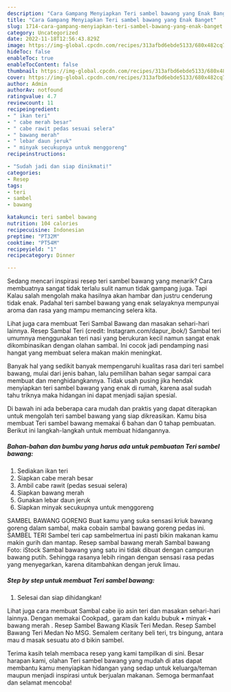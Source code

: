 ```yaml
---
description: "Cara Gampang Menyiapkan Teri sambel bawang yang Enak Banget"
title: "Cara Gampang Menyiapkan Teri sambel bawang yang Enak Banget"
slug: 1714-cara-gampang-menyiapkan-teri-sambel-bawang-yang-enak-banget
category: Uncategorized
date: 2022-11-18T12:56:43.829Z
image: https://img-global.cpcdn.com/recipes/313afbd6ebde5133/680x482cq70/teri-sambel-bawang-foto-resep-utama.jpg
hideToc: false
enableToc: true
enableTocContent: false
thumbnail: https://img-global.cpcdn.com/recipes/313afbd6ebde5133/680x482cq70/teri-sambel-bawang-foto-resep-utama.jpg
cover: https://img-global.cpcdn.com/recipes/313afbd6ebde5133/680x482cq70/teri-sambel-bawang-foto-resep-utama.jpg
author: Admin
authorAv: notfound
ratingvalue: 4.7
reviewcount: 11
recipeingredient:
- " ikan teri"
- " cabe merah besar"
- " cabe rawit pedas sesuai selera"
- " bawang merah"
- " lebar daun jeruk"
- " minyak secukupnya untuk menggoreng"
recipeinstructions:

- "Sudah jadi dan siap dinikmati!"
categories:
- Resep
tags:
- teri
- sambel
- bawang

katakunci: teri sambel bawang 
nutrition: 104 calories
recipecuisine: Indonesian
preptime: "PT32M"
cooktime: "PT54M"
recipeyield: "1"
recipecategory: Dinner

---
```



Sedang mencari inspirasi resep teri sambel bawang yang menarik? Cara membuatnya sangat tidak terlalu sulit namun tidak gampang juga. Tapi Kalau salah mengolah maka hasilnya akan hambar dan justru cenderung tidak enak. Padahal teri sambel bawang yang enak selayaknya mempunyai aroma dan rasa yang mampu memancing selera kita.


Lihat juga cara membuat Teri Sambal Bawang dan masakan sehari-hari lainnya. Resep Sambal Teri (credit: Instagram.com/dapur_ibok/) Sambal teri umumnya menggunakan teri nasi yang berukuran kecil namun sangat enak dikombinasikan dengan olahan sambal. Ini cocok jadi pendamping nasi hangat yang membuat selera makan makin meningkat.

Banyak hal yang sedikit banyak mempengaruhi kualitas rasa dari teri sambel bawang, mulai dari jenis bahan, lalu pemilihan bahan segar sampai cara membuat dan menghidangkannya. Tidak usah pusing jika hendak menyiapkan teri sambel bawang yang enak di rumah, karena asal sudah tahu triknya maka hidangan ini dapat menjadi sajian spesial.


Di bawah ini ada beberapa cara mudah dan praktis yang dapat diterapkan untuk mengolah teri sambel bawang yang siap dikreasikan. Kamu bisa membuat Teri sambel bawang memakai 6 bahan dan 0 tahap pembuatan. Berikut ini langkah-langkah untuk membuat hidangannya.

<!--inarticleads1-->

##### Bahan-bahan dan bumbu yang harus ada untuk pembuatan Teri sambel bawang:

1. Sediakan  ikan teri
1. Siapkan  cabe merah besar
1. Ambil  cabe rawit (pedas sesuai selera)
1. Siapkan  bawang merah
1. Gunakan  lebar daun jeruk
1. Siapkan  minyak secukupnya untuk menggoreng


SAMBEL BAWANG GORENG Buat kamu yang suka sensasi kriuk bawang goreng dalam sambal, maka cobain sambal bawang goreng pedas ini. SAMBEL TERI Sambel teri cap sambelmertua ini pasti bikin makanan kamu makin gurih dan mantap. Resep sambal bawang merah Sambal bawang Foto: iStock Sambal bawang yang satu ini tidak dibuat dengan campuran bawang putih. Sehingga rasanya lebih ringan dengan sensasi rasa pedas yang menyegarkan, karena ditambahkan dengan jeruk limau. 

<!--inarticleads2-->

##### Step by step untuk membuat Teri sambel bawang:


1. Selesai dan siap dihidangkan!

Lihat juga cara membuat Sambal cabe ijo asin teri dan masakan sehari-hari lainnya. Dengan memakai Cookpad,. garam dan kaldu bubuk • minyak • bawang merah . Resep Sambel Bawang Klasik Teri Medan. Resep Sambel Bawang Teri Medan No MSG. Semalem ceritany beli teri, trs bingung, antara mau d masak sesuatu ato d bikin sambel. 

Terima kasih telah membaca resep yang kami tampilkan di sini. Besar harapan kami, olahan Teri sambel bawang yang mudah di atas dapat membantu kamu menyiapkan hidangan yang sedap untuk keluarga/teman maupun menjadi inspirasi untuk berjualan makanan. Semoga bermanfaat dan selamat mencoba!
